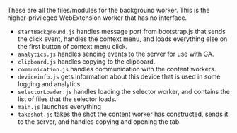 These are all the files/modules for the background worker.  This is the higher-privileged WebExtension worker that has no interface.

- `startBackground.js` handles message port from bootstrap.js that sends the click event, handles the context menu, and loads everything else on the first button of context menu click.
- `analytics.js` handles sending events to the server for use with GA.
- `clipboard.js` handles copying to the clipboard.
- `communication.js` handles communication with the content workers.
- `deviceinfo.js` gets information about this device that is used in some logging and analytics.
- `selectorLoader.js` handles loading the selector worker, and contains the list of files that the selector loads.
- `main.js` launches everything
- `takeshot.js` takes the shot the content worker has constructed, sends it to the server, and handles copying and opening the tab.
